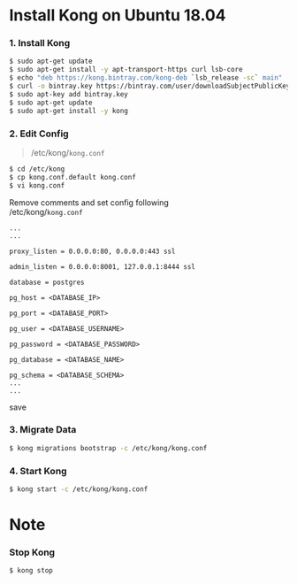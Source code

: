 # Install Kong on Ubuntu 18.04

### 1. Install Kong
```sh
$ sudo apt-get update
$ sudo apt-get install -y apt-transport-https curl lsb-core
$ echo "deb https://kong.bintray.com/kong-deb `lsb_release -sc` main" | sudo tee -a /etc/apt/sources.list
$ curl -o bintray.key https://bintray.com/user/downloadSubjectPublicKey?username=bintray
$ sudo apt-key add bintray.key
$ sudo apt-get update
$ sudo apt-get install -y kong
```

### 2. Edit Config 

> /etc/kong/`kong.conf`
```sh
$ cd /etc/kong
$ cp kong.conf.default kong.conf
$ vi kong.conf  
```
Remove comments and set config following    
/etc/kong/`kong.conf`  
```properties
...
...

proxy_listen = 0.0.0.0:80, 0.0.0.0:443 ssl

admin_listen = 0.0.0.0:8001, 127.0.0.1:8444 ssl

database = postgres

pg_host = <DATABASE_IP>

pg_port = <DATABASE_PORT>

pg_user = <DATABASE_USERNAME>

pg_password = <DATABASE_PASSWORD>

pg_database = <DATABASE_NAME>

pg_schema = <DATABASE_SCHEMA>
...
...
```
save

### 3. Migrate Data
```sh
$ kong migrations bootstrap -c /etc/kong/kong.conf
```

### 4. Start Kong
```sh
$ kong start -c /etc/kong/kong.conf  
```

# Note

### Stop Kong
```
$ kong stop  
```
